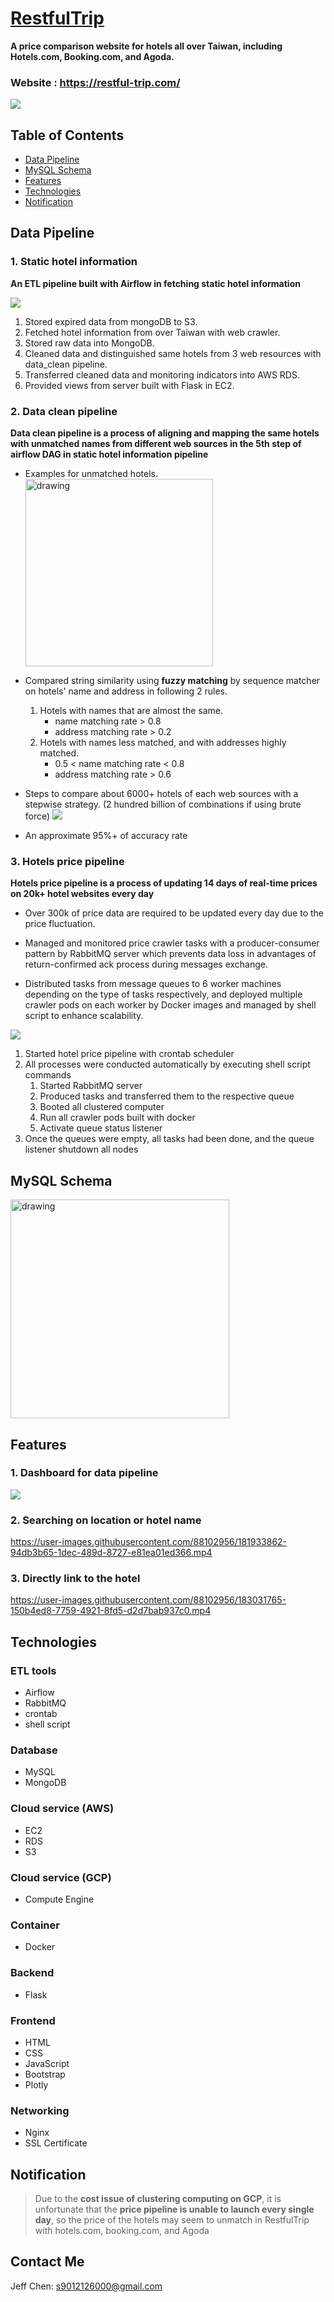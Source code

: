 # [RestfulTrip](https://restful-trip.com/)

**A price comparison website for hotels all over Taiwan, including Hotels.com, Booking.com, and Agoda.**
### Website : https://restful-trip.com/

![](https://i.imgur.com/JzhER9f.png)

## Table of Contents
* [Data Pipeline](#Data-Pipeline)
* [MySQL Schema](#MySQL-Schema)
* [Features](#Features)
* [Technologies](#Technologies)
* [Notification](#Notification)

## Data Pipeline

### 1. Static hotel information
**An ETL pipeline built with Airflow in fetching static hotel information**

![](https://i.imgur.com/4b4oTSE.png)
1. Stored expired data from mongoDB to S3.
2. Fetched hotel information from over Taiwan with web crawler.
3. Stored raw data into MongoDB.
4. Cleaned data and distinguished same hotels from 3 web resources with data_clean pipeline.
5. Transferred cleaned data and monitoring indicators into AWS RDS.
6. Provided views from server built with Flask in EC2.


### 2. Data clean pipeline
**Data clean pipeline is a process of aligning and mapping the same hotels with unmatched names from different web sources in the 5th step of airflow DAG in static hotel information pipeline**
* Examples for unmatched hotels.
<br><img src="https://i.imgur.com/aEoeyZo.png" alt="drawing" width="300"/>


* Compared string similarity using **fuzzy matching** by sequence matcher on hotels' name and address in following 2 rules.
    1. Hotels with names that are almost the same.
       - name matching rate > 0.8
       - address matching rate > 0.2
    2. Hotels with names less matched, and with addresses highly matched.
       - 0.5 < name matching rate < 0.8
       - address matching rate > 0.6


* Steps to compare about 6000+ hotels of each web sources with a stepwise strategy. (2 hundred billion of combinations if using brute force)
![](https://i.imgur.com/ALxHVCb.png)


* An approximate 95%+ of accuracy rate


### 3. Hotels price pipeline
**Hotels price pipeline is a process of updating 14 days of real-time prices on 20k+ hotel websites every day**
* Over 300k of price data are required to be updated every day due to the price fluctuation.


* Managed and monitored price crawler tasks with a producer-consumer pattern by RabbitMQ server which prevents data loss in
advantages of return-confirmed ack process during messages exchange.


* Distributed tasks from message queues to 6 worker machines depending on the type of tasks respectively, and deployed multiple
crawler pods on each worker by Docker images and managed by shell script to enhance scalability.

![](https://i.imgur.com/LP7UrWm.png)

1. Started hotel price pipeline with crontab scheduler 
2. All processes were conducted automatically by executing shell script commands 
   1. Started RabbitMQ server
   2. Produced tasks and transferred them to the respective queue 
   3. Booted all clustered computer
   4. Run all crawler pods built with docker 
   5. Activate queue status listener
3. Once the queues were empty, all tasks had been done, and the queue listener shutdown all nodes


## MySQL Schema
<img src="https://i.imgur.com/693ZEHG.png" alt="drawing" width="350"/>

## Features

### 1. Dashboard for data pipeline
![](https://i.imgur.com/LzhExYg.png)

### 2. Searching on location or hotel name

https://user-images.githubusercontent.com/88102956/181933862-94db3b65-1dec-489d-8727-e81ea01ed366.mp4


### 3. Directly link to the hotel

https://user-images.githubusercontent.com/88102956/183031765-150b4ed8-7759-4921-8fd5-d2d7bab937c0.mp4


## Technologies
### ETL tools
* Airflow
* RabbitMQ
* crontab
* shell script

### Database
* MySQL
* MongoDB

### Cloud service (AWS)
* EC2
* RDS
* S3

### Cloud service (GCP)
* Compute Engine

### Container 
* Docker

### Backend
* Flask

### Frontend
* HTML
* CSS
* JavaScript
* Bootstrap
* Plotly

### Networking
* Nginx
* SSL Certificate

## Notification
> Due to the **cost issue of clustering computing on GCP**, it is unfortunate that the **price pipeline is unable to launch every single day**,  so the price of the hotels may seem to unmatch in RestfulTrip with hotels.com, booking.com, and Agoda
## Contact Me

Jeff Chen:
s9012126000@gmail.com
